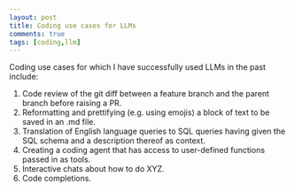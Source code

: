 ```yaml
---
layout: post
title: Coding use cases for LLMs
comments: true
tags: [coding,llm]
---
```


Coding use cases for which I have successfully used LLMs in the past include:

1. Code review of the git diff between a feature branch and the parent branch before raising a PR.
2. Reformatting and prettifying (e.g. using emojis) a block of text to be saved in an .md file.
3. Translation of English language queries to SQL queries having given the SQL schema and a description thereof as context.
4. Creating a coding agent that has access to user-defined functions passed in as tools. 
5. Interactive chats about how to do XYZ.
6. Code completions.